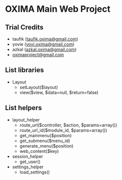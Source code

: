 OXIMA Main Web Project
=====================================

Trial Credits
----------------
- taufik (taufik.oxima@gmail.com)
- yovie (yovi.oxima@gmail.com)
- azkal (azkal.oxima@gmail.com)
- oximaproject@gmail.com

List libraries
----------------
- Layout
	- setLayout($layout)
	- view($view, $data=null, $return=false)

List helpers
----------------
- layout_helper
	- route_url($controller, $action, $params=array())
	- route_url_id($module_id, $params=array())
	- get_mainmenu($position)
	- get_submenu($menu_id)
	- generate_menu($position)
	- web_content($key)
- session_helper
	- get_user()
- settings_helper
	- load_settings()
